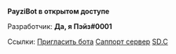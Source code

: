 **PayziBot в открытом доступе**

Разработчик:
**Да, я Пэйз#0001**

Ссылки: 
[Пригласить бота](https://discord.com/api/oauth2/authorize?client_id=576442351426207744&permissions=8&scope=bot)
[Саппорт сервер](https://discord.gg/XuN4uhC)
[SD.C](https://bots.server-discord.com/576442351426207744)
